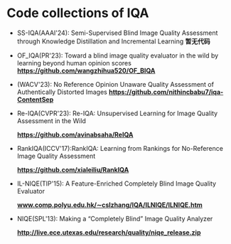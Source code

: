 # Code collections of IQA

* SS-IQA(AAAI'24): Semi-Supervised Blind Image Quality Assessment through Knowledge Distillation and Incremental Learning  __暂无代码__

* OF_IQA(PR'23): Toward a blind image quality evaluator in the wild by learning beyond human opinion scores
  __https://github.com/wangzhihua520/OF_BIQA__

* (WACV'23): No Reference Opinion Unaware Quality Assessment of Authentically Distorted Images
    __https://github.com/nithincbabu7/iqa-ContentSep__

* Re-IQA(CVPR'23): Re-IQA: Unsupervised Learning for Image Quality Assessment in the Wild

  __https://github.com/avinabsaha/ReIQA__

* RankIQA(ICCV'17):RankIQA: Learning from Rankings for No-Reference Image Quality Assessment

  __https://github.com/xialeiliu/RankIQA__

* IL-NIQE(TIP'15): A Feature-Enriched Completely Blind Image Quality Evaluator

  __www.comp.polyu.edu.hk/∼cslzhang/IQA/ILNIQE/ILNIQE.htm__

* NIQE(SPL'13): Making a “Completely Blind” Image Quality Analyzer

    __http://live.ece.utexas.edu/research/quality/niqe_release.zip__


